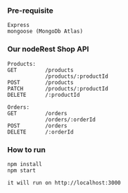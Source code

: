 ### Pre-requisite
    Express
    mongoose (MongoDb Atlas)

### Our nodeRest Shop API
    Products:
    GET         /products
                /products/:productId
    POST        /products
    PATCH       /products/:productId
    DELETE      /:productId
        
    Orders:
    GET         /orders
                /orders/:orderId
    POST        /orders
    DELETE      /:orderId

### How to run
    npm install
    npm start
    
    it will run on http://localhost:3000